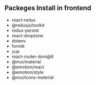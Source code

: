 
## Packeges Install in frontend 
- react-redux
- @reduxjs/toolkit
- redux-persist
- react-dropzone
- dotenv
- formik
- yup 
- react-router-dom@6
- @mui/material 
- @emotion/react
- @emotion/style
- @mui/icons-material
